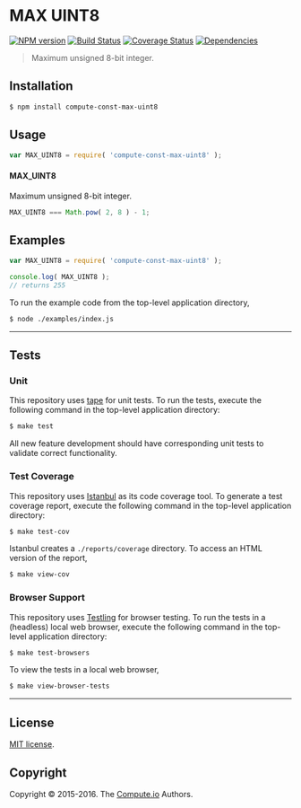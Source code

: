 MAX UINT8
===
[![NPM version][npm-image]][npm-url] [![Build Status][build-image]][build-url] [![Coverage Status][coverage-image]][coverage-url] [![Dependencies][dependencies-image]][dependencies-url]

> Maximum unsigned 8-bit integer.


## Installation

``` bash
$ npm install compute-const-max-uint8
```


## Usage

``` javascript
var MAX_UINT8 = require( 'compute-const-max-uint8' );
```

#### MAX_UINT8

Maximum unsigned 8-bit integer.

``` javascript
MAX_UINT8 === Math.pow( 2, 8 ) - 1;
```


## Examples

``` javascript
var MAX_UINT8 = require( 'compute-const-max-uint8' );

console.log( MAX_UINT8 );
// returns 255
```

To run the example code from the top-level application directory,

``` bash
$ node ./examples/index.js
```


---
## Tests

### Unit

This repository uses [tape][tape] for unit tests. To run the tests, execute the following command in the top-level application directory:

``` bash
$ make test
```

All new feature development should have corresponding unit tests to validate correct functionality.


### Test Coverage

This repository uses [Istanbul][istanbul] as its code coverage tool. To generate a test coverage report, execute the following command in the top-level application directory:

``` bash
$ make test-cov
```

Istanbul creates a `./reports/coverage` directory. To access an HTML version of the report,

``` bash
$ make view-cov
```


### Browser Support

This repository uses [Testling][testling] for browser testing. To run the tests in a (headless) local web browser, execute the following command in the top-level application directory:

``` bash
$ make test-browsers
```

To view the tests in a local web browser,

``` bash
$ make view-browser-tests
```

<!-- [![browser support][browsers-image]][browsers-url] -->


---
## License

[MIT license](http://opensource.org/licenses/MIT).


## Copyright

Copyright &copy; 2015-2016. The [Compute.io][compute-io] Authors.


[npm-image]: http://img.shields.io/npm/v/compute-const-max-uint8.svg
[npm-url]: https://npmjs.org/package/compute-const-max-uint8

[build-image]: http://img.shields.io/travis/const-io/max-uint8/master.svg
[build-url]: https://travis-ci.org/const-io/max-uint8

[coverage-image]: https://img.shields.io/codecov/c/github/const-io/max-uint8/master.svg
[coverage-url]: https://codecov.io/github/const-io/max-uint8?branch=master

[dependencies-image]: http://img.shields.io/david/const-io/max-uint8.svg
[dependencies-url]: https://david-dm.org/const-io/max-uint8

[dev-dependencies-image]: http://img.shields.io/david/dev/const-io/max-uint8.svg
[dev-dependencies-url]: https://david-dm.org/dev/const-io/max-uint8

[github-issues-image]: http://img.shields.io/github/issues/const-io/max-uint8.svg
[github-issues-url]: https://github.com/const-io/max-uint8/issues

[tape]: https://github.com/substack/tape
[istanbul]: https://github.com/gotwarlost/istanbul
[testling]: https://ci.testling.com

[compute-io]: https://github.com/compute-io
